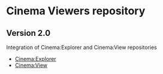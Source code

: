 # Cinema Viewers repository

## Version 2.0

Integration of Cinema:Explorer and Cinema:View repositories

- [Cinema:Explorer](doc/readme_explorer.md)
- [Cinema:View](doc/readme_view.md)
